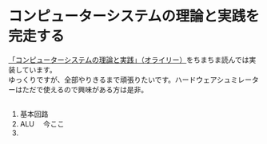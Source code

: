 # コンピューターシステムの理論と実践を完走する<br>
 [「コンピューターシステムの理論と実践」（オライリー）](https://www.oreilly.co.jp/books/9784873117126/)をちまちま読んでは実装しています。<br>
 ゆっくりですが、全部やりきるまで頑張りたいです。ハードウェアシュミレーターはただで使えるので興味がある方は是非。<br>

## 
1. 基本回路
2. ALU　     今ここ
3. 
